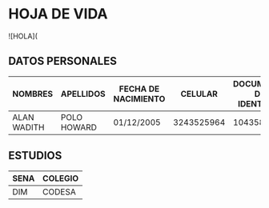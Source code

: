 # HOJA DE VIDA
![HOLA](

## DATOS PERSONALES
|    NOMBRES  |  APELLIDOS |  FECHA DE NACIMIENTO  |  CELULAR |DOCUMENTO DE IDENTIDAD|
|-------------|------------|-----------------------|----------|----------------------|
| ALAN WADITH | POLO HOWARD| 01/12/2005            |3243525964|1043587165            |
         
## ESTUDIOS
|    SENA  |  COLEGIO |
|----------|----------|
|    DIM   | CODESA   | 
